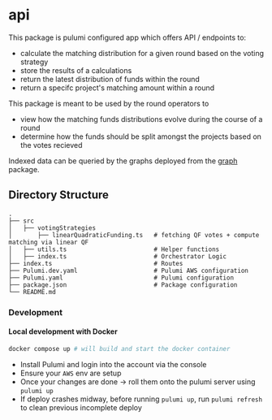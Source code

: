 # api

This package is pulumi configured app which offers API / endpoints to:

- calculate the matching distribution for a given round based on the voting strategy   
- store the results of a calculations
- return the latest distribution of funds within the round
- return a specifc project's matching amount within a round

This package is meant to be used by the round operators to
- view how the matching funds distributions evolve during the course of a round
- determine how the funds should be split amongst the projects based on the votes recieved

Indexed data can be queried by the graphs deployed from the [graph](../graph) package.

## Directory Structure

```
.
├── src
│   ├── votingStrategies
│       ├── linearQuadraticFunding.ts   # fetching QF votes + compute matching via linear QF
│   ├── utils.ts                        # Helper functions
│   ├── index.ts                        # Orchestrator Logic
├── index.ts                            # Routes
├── Pulumi.dev.yaml                     # Pulumi AWS configuration
├── Pulumi.yaml                         # Pulumi configuration
├── package.json                        # Package configuration
└── README.md
```

### Development

#### Local development with Docker
```bash
docker compose up # will build and start the docker container
```

- Install Pulumi and login into the account via the console
- Ensure your `AWS` env are setup
- Once your changes are done -> roll them onto the pulumi server using `pulumi up`
- If deploy crashes midway, before running `pulumi up`, run `pulumi refresh` to clean previous incomplete deploy
